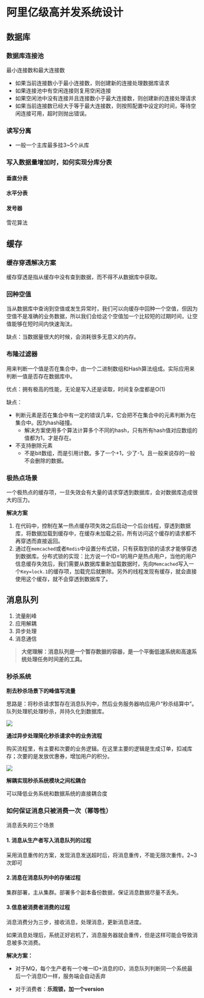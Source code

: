 # 阿里亿级高并发系统设计

## 数据库

### 数据库连接池

最小连接数和最大连接数

- 如果当前连接数小于最小连接数，则创建新的连接处理数据库请求
- 如果连接池中有空闲连接则复用空闲连接
- 如果空闲池中没有连接并且连接数小于最大连接数，则创建新的连接处理请求
- 如果当前连接数已经大于等于最大连接数，则按照配置中设定的时间，等待空闲连接可用，超时则抛出错误。



### 读写分离

- 一般一个主库最多挂3~5个从库



### 写入数据量增加时，如何实现分库分表

#### 垂直分表



#### 水平分表



#### 发号器

雪花算法



## 缓存

### 缓存穿透解决方案

缓存穿透是指从缓存中没有查到数据，而不得不从数据库中获取。

### 回种空值

当从数据库中查询到空值或发生异常时，我们可以向缓存中回种一个空值，但因为空值不是准确的业务数据，所以我们会给这个空值加一个比较短的过期时间，让空值能够在短时间内快速淘汰。

缺点：当数据量很大的时候，会消耗很多无意义的内存。



### 布隆过滤器

用来判断一个值是否在集合中，由一个二进制数组和Hash算法组成。实际应用来判断一值是否存在数据库中。

优点：拥有极高的性能，无论是写入还是读取，时间复杂度都是O(1)

缺点：

- 判断元素是否在集合中有一定的错误几率，它会把不在集合中的元素判断为在集合中。因为hash碰撞。
  - 解决方案使用多个算法计算多个不同的hash，只有所有hash值对应数组的值都为1，才是存在。
- 不支持删除元素
  - 不是bit数组，而是引用计数。多了一个+1，少了-1。且一般来说存的一般不会删除的数据。

### 极热点场景

一个极热点的缓存项，一旦失效会有大量的请求穿透到数据库，会对数据库造成很大的压力。

**解决方案** 

1. 在代码中，控制在某一热点缓存项失效之后启动一个后台线程，穿透到数据库，将数据加载到缓存中，在缓存未加载之前，所有访问这个缓存的请求都不再穿透而直接返回。
2. 通过在`memcached`或者`Redis`中设置分布式锁，只有获取到锁的请求才能够穿透到数据库。分布式锁的实现：比方说一个ID=1的用户是热点用户，当他的用户信息缓存失效后，我们需要从数据库重新加载数据时，先向`Memcached`写入一个`Key=lock.1`的缓存项，加载完后就删除。另外的线程发现有缓存，就会直接使用这个缓存，就不会穿透到数据库了。





## 消息队列

1. 流量削峰
2. 应用解耦
3. 异步处理
4. 消息通信

> **大佬理解：消息队列是一个暂存数据的容器，是一个平衡低速系统和高速系统处理任务时间差的工具。**

### 秒杀系统

**削去秒杀场景下的峰值写流量**

思路是：将秒杀请求暂存在消息队列中，然后业务服务器响应用户“秒杀结算中”。队列处理机处理秒杀，并持久化到数据库。

![](https://cdn.clinan.xyz/mq1.png)

**通过异步处理简化秒杀请求中的业务流程**

购买流程里，有主要和次要的业务逻辑。在这里主要的逻辑是生成订单，扣减库存；次要的是发放优惠券，增加用户的积分。

![](https://cdn.clinan.xyz/mq2.png)

**解耦实现秒杀系统模块之间松耦合**

可以降低业务系统和数据系统的直接耦合度



### 如何保证消息只被消费一次（幂等性）

消息丢失的三个场景

#### 1. 消息从生产者写入消息队列的过程

采用消息重传的方案，发现消息发送超时后，将消息重传，不能无限次重传。2~3次即可



#### 2.消息在消息队列中的存储过程

集群部署，主从集群。部署多个副本备份数据，保证消息数据尽量不丢失。

#### 3.信息被消费者消费的过程

消息消费分为三步，接收消息，处理消息，更新消息进度。

如果消息处理后，系统正好宕机了，消息服务器就会重传，但是这样可能会导致消息被多次消费。

**解决方案：**

- 对于MQ，每个生产者有一个唯一ID+消息的ID，消息队列判断同一个系统最后一个消息ID一样，服务端会自动丢弃

- 对于消费者：**乐观锁，加一个version**





